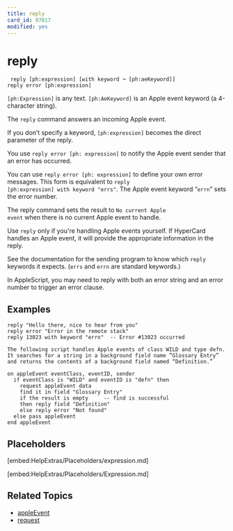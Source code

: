 ```yaml
---
title: reply
card_id: 97817
modified: yes
---
```


# reply

<code><pre>
reply [ph:expression] [with keyword ¬
   [ph:aeKeyword]]
reply error [ph:expression]
</pre></code>

<code>[ph:Expression]</code> is any text. <code>[ph:AeKeyword]</code> is an Apple event keyword (a 4-character string).

The <code>reply</code> command answers an incoming Apple event.

If you don’t specify a keyword, <code>[ph:expression]</code> becomes the direct parameter of the reply.

You use <code>reply error [ph: expression]</code> to notify the Apple event sender that an error has occurred.

You can use <code>reply error [ph: expression]</code> to define your own error messages. This form is equivalent to <code>reply [ph:expression] with keyword "errs"</code>.  The Apple event keyword “<code>errn</code>” sets the error number.

The reply command sets the result to <code>No current Apple event</code> when there is no current Apple event to handle.

Use <code>reply</code> only if you're handling Apple events yourself. If HyperCard handles an Apple event, it will provide the appropriate information in the reply.

See the documentation for the sending program to know which <code>reply</code> keywords it expects. (<code>errs</code> and <code>errn</code> are standard keywords.)

In AppleScript, you may need to reply with both an error string and an error number to trigger an error clause.

## Examples

```
reply "Hello there, nice to hear from you"
reply error "Error in the remote stack"
reply 13023 with keyword "errn"  -- Error #13023 occurred

The following script handles Apple events of class WILD and type defn. It searches for a string in a background field name ”Glossary Entry” and ret  urns the contents of a background field named “Definition.”

on appleEvent eventClass, eventID, sender
  if eventClass is "WILD" and eventID is "defn" then
    request appleEvent data
    find it in field "Glossary Entry"
    if the result is empty     -- find is successful
    then reply field "Definition"
    else reply error "Not found"
  else pass appleEvent
end appleEvent
```

## Placeholders

[embed:HelpExtras/Placeholders/expression.md]

[embed:HelpExtras/Placeholders/Expression.md]

## Related Topics

* [appleEvent](/HyperTalkReference/systemmessages/appleEvent)
* [request](/HyperTalkReference/commands/request)
